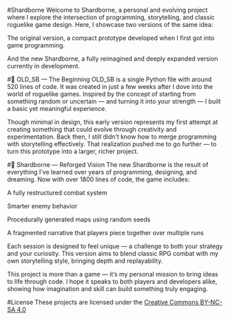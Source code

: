 #Shardborne
Welcome to Shardborne, a personal and evolving project where I explore the intersection of programming, storytelling, and classic roguelike game design. Here, I showcase two versions of the same idea:

The original version, a compact prototype developed when I first got into game programming.

And the new Shardborne, a fully reimagined and deeply expanded version currently in development.

#🔹 OLD_SB — The Beginning
OLD_SB is a single Python file with around 520 lines of code. It was created in just a few weeks after I dove into the world of roguelike games. Inspired by the concept of starting from something random or uncertain — and turning it into your strength — I built a basic yet meaningful experience.

Though minimal in design, this early version represents my first attempt at creating something that could evolve through creativity and experimentation. Back then, I still didn’t know how to merge programming with storytelling effectively. That realization pushed me to go further — to turn this prototype into a larger, richer project.

#🔹 Shardborne — Reforged Vision
The new Shardborne is the result of everything I’ve learned over years of programming, designing, and dreaming. Now with over 1800 lines of code, the game includes:

A fully restructured combat system

Smarter enemy behavior

Procedurally generated maps using random seeds

A fragmented narrative that players piece together over multiple runs

Each session is designed to feel unique — a challenge to both your strategy and your curiosity. This version aims to blend classic RPG combat with my own storytelling style, bringing depth and replayability.

This project is more than a game — it’s my personal mission to bring ideas to life through code. I hope it speaks to both players and developers alike, showing how imagination and skill can build something truly engaging.

#License
These projects are licensed under the [Creative Commons BY-NC-SA 4.0](https://creativecommons.org/licenses/by-nc-sa/4.0/)

